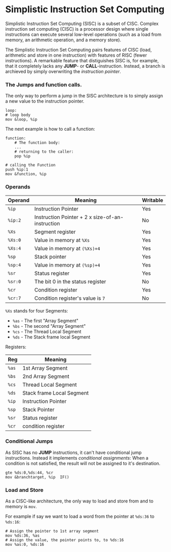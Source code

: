 # Simplistic Instruction Set Computing

Simplistic Instruction Set Computing (SISC) is a subset of CISC. Complex instruction set computing (CISC) is a processor design where single instructions can execute several low-level operations (such as a load from memory, an arithmetic operation, and a memory store).

The Simplistic Instruction Set Computing pairs features of CISC (load, arithmetic and store in one instruction) with features of RISC (fewer instructions). A remarkable feature that distiguishes SISC is, for example, that it completely lacks any **JUMP**- or **CALL**-instruction. Instead, a branch is archieved by simply overwriting the *instruction pointer*.

### The Jumps and function calls.

The only way to perform a jump in the SISC architecture is to simply assign a new value to the instruction pointer.

```
loop:
# loop body
mov &loop, %ip
```

The next example is how to call a function:

```
function:
	# The function body:
    ...
    # returning to the caller:
    pop %ip

# calling the Function
push %ip:1
mov &function, %ip
```

### Operands

Operand | Meaning | Writable
--- | --- | ---
`%ip` | Instruction Pointer  | Yes
`%ip:2` | Instruction Pointer + 2 x size-of-an-instruction | No
`%Xs` | Segment register | Yes
`%Xs:0` | Value in memory at `%Xs` | Yes
`%Xs:4` | Value in memory at `(%Xs)+4` | Yes
`%sp` | Stack pointer | Yes
`%sp:4` | Value in memory at `(%sp)+4` | Yes
`%sr` | Status register | Yes
`%sr:0` | The bit 0 in the status register | No
`%cr` | Condition register | Yes
`%cr:7` | Condition register's value is `7` | No

`%Xs` stands for four Segments:
* `%as` - The first "Array Segment"
* `%bs` - The second "Array Segment"
* `%cs` - The Thread Local Segment
* `%ds` - The Stack frame local Segment

Registers:

Reg | Meaning
--- | ---
`%as` | 1st Array Segment
`%bs` | 2nd Array Segment
`%cs` | Thread Local Segment
`%ds` | Stack frame Local Segment
`%ip` | Instruction Pointer
`%sp` | Stack Pointer
`%sr` | Status register
`%cr` | condition register

### Conditional Jumps

As SISC has no **JUMP** instructions, it can't have conditional jump instructions. Instead it implements *conditional assignments*: When a condition is not satisfied, the result will not be assigned to it's destination.

```
gte %ds:0,%ds:44, %cr
mov &branchtarget, %ip  IF()
```

### Load and Store

As a CISC-like architecture, the only way to load and store from and to memory is `mov`.

For example if say we want to load a word from the pointer at `%ds:36` to `%ds:16`:

```
# Assign the pointer to 1st array segment
mov %ds:36, %as
# Assign the value, the pointer points to, to %ds:16
mov %as:0, %ds:16
```

